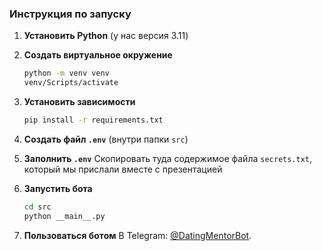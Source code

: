 ### Инструкция по запуску

  1. **Установить Python** (у нас версия 3.11)

  2. **Создать виртуальное окружение**  
     ```bash
     python -m venv venv
     venv/Scripts/activate
     ```

  3. **Установить зависимости**  
     ```bash
     pip install -r requirements.txt
     ```

  4. **Создать файл `.env`** (внутри папки `src`)

  5. **Заполнить `.env`** Скопировать туда содержимое файла `secrets.txt`, который мы прислали вместе с презентацией

  6. **Запустить бота**  
     ```bash
     cd src
     python __main__.py
     ```

  7. **Пользоваться ботом** В Telegram: [@DatingMentorBot](https://t.me/DatingMentorBot).